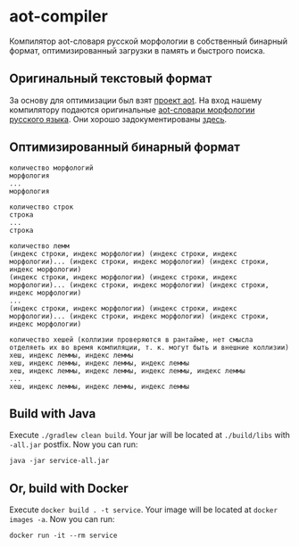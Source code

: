 # aot-compiler

Компилятор aot-словаря русской морфологии в собственный бинарный формат, оптимизированный загрузки в память и быстрого поиска.  

## Оригинальный текстовый формат

За основу для оптимизации был взят [проект aot](https://github.com/sokirko74/aot). На вход нашему компилятору подаются оригинальные [aot-словари морфологии русского языка](https://github.com/sokirko74/aot/tree/master/Dicts/Morph/Russian). Они хорошо задокументированы [здесь](https://github.com/sokirko74/aot/blob/master/Docs/Morph_UNIX.txt).

## Оптимизированный бинарный формат

```
количество морфологий
морфология
...
морфология 

количество строк
строка
...
строка

количество лемм
(индекс строки, индекс морфологии) (индекс строки, индекс морфологии)... (индекс строки, индекс морфологии) (индекс строки, индекс морфологии)
(индекс строки, индекс морфологии) (индекс строки, индекс морфологии)... (индекс строки, индекс морфологии) (индекс строки, индекс морфологии)
...
(индекс строки, индекс морфологии) (индекс строки, индекс морфологии)... (индекс строки, индекс морфологии) (индекс строки, индекс морфологии)

количество хешей (коллизии проверяются в рантайме, нет смысла отделяеть их во время компиляции, т. к. могут быть и внешние коллизии)
хеш, индекс леммы, индекс леммы
хеш, индекс леммы, индекс леммы, индекс леммы
хеш, индекс леммы, индекс леммы, индекс леммы, индекс леммы
...
хеш, индекс леммы, индекс леммы, индекс леммы
```

## Build with Java

Execute `./gradlew clean build`. Your jar will be located at `./build/libs` with `-all.jar` postfix.
Now you can run:

```shell
java -jar service-all.jar
```

## Or, build with Docker

Execute `docker build . -t service`. Your image will be located at `docker images -a`. Now you can
run:

```shell
docker run -it --rm service
```
